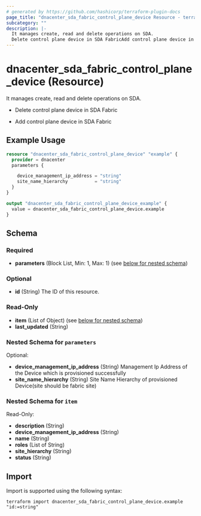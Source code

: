 ```yaml
---
# generated by https://github.com/hashicorp/terraform-plugin-docs
page_title: "dnacenter_sda_fabric_control_plane_device Resource - terraform-provider-dnacenter"
subcategory: ""
description: |-
  It manages create, read and delete operations on SDA.
  Delete control plane device in SDA FabricAdd control plane device in SDA Fabric
---
```


# dnacenter_sda_fabric_control_plane_device (Resource)

It manages create, read and delete operations on SDA.

- Delete control plane device in SDA Fabric

- Add control plane device in SDA Fabric

## Example Usage

```terraform
resource "dnacenter_sda_fabric_control_plane_device" "example" {
  provider = dnacenter
  parameters {

    device_management_ip_address = "string"
    site_name_hierarchy          = "string"
  }
}

output "dnacenter_sda_fabric_control_plane_device_example" {
  value = dnacenter_sda_fabric_control_plane_device.example
}
```

<!-- schema generated by tfplugindocs -->
## Schema

### Required

- **parameters** (Block List, Min: 1, Max: 1) (see [below for nested schema](#nestedblock--parameters))

### Optional

- **id** (String) The ID of this resource.

### Read-Only

- **item** (List of Object) (see [below for nested schema](#nestedatt--item))
- **last_updated** (String)

<a id="nestedblock--parameters"></a>
### Nested Schema for `parameters`

Optional:

- **device_management_ip_address** (String) Management Ip Address of the Device which is provisioned successfully
- **site_name_hierarchy** (String) Site Name Hierarchy of provisioned Device(site should be fabric site)


<a id="nestedatt--item"></a>
### Nested Schema for `item`

Read-Only:

- **description** (String)
- **device_management_ip_address** (String)
- **name** (String)
- **roles** (List of String)
- **site_hierarchy** (String)
- **status** (String)

## Import

Import is supported using the following syntax:

```shell
terraform import dnacenter_sda_fabric_control_plane_device.example "id:=string"
```
